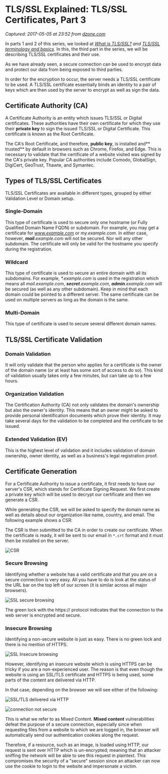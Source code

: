 # TLS/SSL Explained: TLS/SSL Certificates, Part 3

_Captured: 2017-05-05 at 23:52 from [dzone.com](https://dzone.com/articles/tlsssl-certificates-part-4)_

In parts 1 and 2 of this series, we looked at _[What is TLS/SSL?](https://dzone.com/articles/tls-security-tlsssl-explained) _and_ [TLS/SSL terminology and basics](https://dzone.com/articles/tlsssl-terminology-and-basics)._ In this, the third part in the series, we will be describing TLS/SSL certificates and their use.

As we have already seen, a secure connection can be used to encrypt data and protect our data from being exposed to third parties.

In order for the encryption to occur, the server needs a TLS/SSL certificate to be used. A TLS/SSL certificate essentially binds an identity to a pair of keys which are then used by the server to encrypt as well as sign the data.

## Certificate Authority (CA)

A Certificate Authority is an entity which issues TLS/SSL or Digital certificates. These authorities have their own certificate for which they use their **private key** to sign the issued TLS/SSL or Digital Certificate. This certificate is known as the Root Certificate.

The CA's Root Certificate, and therefore, **public key**, is installed and** trusted** by default in browsers such as Chrome, Firefox, and Edge. This is necessary to validate that the certificate of a website visited was signed by the CA's private key. Popular CA authorities include Comodo, GlobalSign, DigiCert, GeoTrust, Thawte, and Symantec.

## Types of TLS/SSL Certificates

TLS/SSL Certificates are available in different types, grouped by either Validation Level or Domain setup.

### Single-Domain

This type of certificate is used to secure only one hostname (or Fully Qualified Domain Name FQDN) or subdomain. For example, you may get a certificate for _www.example.com_ or _my.example.com_. In either case, however, _**mail**.example.com_ will not be secured. Nor will any other subdomain. The certificate will only be valid for the hostname you specify during the registration.

### Wildcard

This type of certificate is used to secure an entire domain with all its subdomains. For example, _*.example.com_ is used in the registration which means all _mail.example.com_, _**secret**.example.com_, _**admin**.example.com_ will be secured (as well as any other subdomain). Keep in mind that each domain could be pointed to a different server. The same certificate can be used on multiple servers as long as the domain is the same.

### Multi-Domain

This type of certificate is used to secure several different domain names.

## TLS/SSL Certificate Validation

### Domain Validation

It will only validate that the person who applies for a certificate is the owner of the domain name (or at least has some sort of access to do so). This kind of validation usually takes only a few minutes, but can take up to a few hours.

### Organization Validation

The Certification Authority (CA) not only validates the domain's ownership but also the owner's identity. This means that an owner might be asked to provide personal identification documents which prove their identity. It may take several days for the validation to be completed and the certificate to be issued.

### Extended Validation (EV)

This is the highest level of validation and it includes validation of domain ownership, owner identity, as well as a business's legal registration proof.

## Certificate Generation

For a Certificate Authority to issue a certificate, it first needs to have our server's CSR, which stands for Certificate Signing Request. We first create a private key which will be used to decrypt our certificate and then we generate a CSR.

While generating the CSR, we will be asked to specify the domain name as well as details about our organization like name, country, and email. The following example shows a CSR:

The CSR is then submitted to the CA in order to create our certificate. When the certificate is ready, it will be sent to our email in `*.crt` format and it must then be installed on the server.

![CSR](https://www.acunetix.com/wp-content/uploads/2017/01/image31.png)

### Secure Browsing

Identifying whether a website has a valid certificate and that you are on a secure connection is very easy. All you have to do is look at the status of the URL bar on the top left of our screen (it is similar across all major browsers).

![SSL secure browsing](https://www.acunetix.com/wp-content/uploads/2017/01/image09.png)

The green lock with the https:// protocol indicates that the connection to the web server is encrypted and secure.

### Insecure Browsing

Identifying a non-secure website is just as easy. There is no green lock and there is no mention of HTTPS.

![SSL Insecure browsing](https://www.acunetix.com/wp-content/uploads/2017/01/image18.png)

However, identifying an insecure website which is using HTTPS can be tricky if you are a non-experienced user. The reason is that even though the website is using an SSL/TLS certificate and HTTPS is being used, some parts of the content are delivered via HTTP.

In that case, depending on the browser we will see either of the following:

![SSL/TLS delivered via HTTP](https://www.acunetix.com/wp-content/uploads/2017/01/image19.png)

![connection not secure](https://www.acunetix.com/wp-content/uploads/2017/01/image26.png)

This is what we refer to as Mixed Content. **Mixed content** vulnerabilities defeat the purpose of a secure connection, especially since when requesting files from a website to which we are logged in, the browser will automatically send our authentication cookies along the request.

Therefore, if a resource, such as an image, is loaded using HTTP, our request is sent over HTTP which is un-encrypted; meaning that an attacker sniffing the network will be able to see this request in plaintext. This compromises the security of a "secure" session since an attacker can now use the cookie to login to the website and impersonate a victim.
